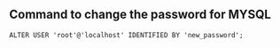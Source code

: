 
## Command to change the password for MYSQL
```ALTER USER 'root'@'localhost' IDENTIFIED BY 'new_password';```
